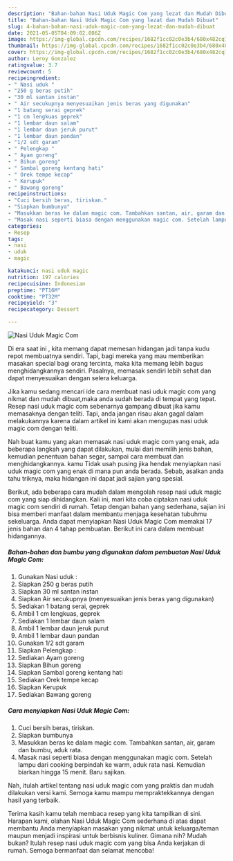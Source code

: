 ```yaml
---
description: "Bahan-bahan Nasi Uduk Magic Com yang lezat dan Mudah Dibuat"
title: "Bahan-bahan Nasi Uduk Magic Com yang lezat dan Mudah Dibuat"
slug: 4-bahan-bahan-nasi-uduk-magic-com-yang-lezat-dan-mudah-dibuat
date: 2021-05-05T04:09:02.086Z
image: https://img-global.cpcdn.com/recipes/1682f1cc02c0e3b4/680x482cq70/nasi-uduk-magic-com-foto-resep-utama.jpg
thumbnail: https://img-global.cpcdn.com/recipes/1682f1cc02c0e3b4/680x482cq70/nasi-uduk-magic-com-foto-resep-utama.jpg
cover: https://img-global.cpcdn.com/recipes/1682f1cc02c0e3b4/680x482cq70/nasi-uduk-magic-com-foto-resep-utama.jpg
author: Leroy Gonzalez
ratingvalue: 3.7
reviewcount: 5
recipeingredient:
- " Nasi uduk "
- "250 g beras putih"
- "30 ml santan instan"
- " Air secukupnya menyesuaikan jenis beras yang digunakan"
- "1 batang serai geprek"
- "1 cm lengkuas geprek"
- "1 lembar daun salam"
- "1 lembar daun jeruk purut"
- "1 lembar daun pandan"
- "1/2 sdt garam"
- " Pelengkap "
- " Ayam goreng"
- " Bihun goreng"
- " Sambal goreng kentang hati"
- " Orek tempe kecap"
- " Kerupuk"
- " Bawang goreng"
recipeinstructions:
- "Cuci bersih beras, tiriskan."
- "Siapkan bumbunya"
- "Masukkan beras ke dalam magic com. Tambahkan santan, air, garam dan bumbu, aduk rata."
- "Masak nasi seperti biasa dengan menggunakan magic com. Setelah lampu dari cooking berpindah ke warm, aduk rata nasi. Kemudian biarkan hingga 15 menit. Baru sajikan."
categories:
- Resep
tags:
- nasi
- uduk
- magic

katakunci: nasi uduk magic 
nutrition: 197 calories
recipecuisine: Indonesian
preptime: "PT16M"
cooktime: "PT32M"
recipeyield: "3"
recipecategory: Dessert

---
```



![Nasi Uduk Magic Com](https://img-global.cpcdn.com/recipes/1682f1cc02c0e3b4/680x482cq70/nasi-uduk-magic-com-foto-resep-utama.jpg)

Di era  saat ini , kita memang dapat memesan hidangan jadi tanpa kudu repot membuatnya sendiri. Tapi, bagi mereka yang mau memberikan masakan special bagi orang tercinta, maka kita memang lebih bagus menghidangkannya sendiri. Pasalnya, memasak sendiri lebih sehat dan dapat menyesuaikan dengan selera keluarga.

Jika kamu sedang mencari ide cara membuat nasi uduk magic com yang nikmat dan mudah dibuat,maka anda sudah berada di tempat yang tepat. Resep nasi uduk magic com  sebenarnya gampang dibuat jika kamu memasaknya dengan teliti. Tapi, anda jangan risau akan gagal dalam melakukannya 
karena dalam artikel ini kami akan mengupas nasi uduk magic com dengan teliti.  



Nah buat kamu yang akan memasak nasi uduk magic com yang enak, ada beberapa langkah yang dapat dilakukan, mulai dari memilih jenis bahan, kemudian penentuan bahan segar, sampai cara membuat dan menghidangkannya. kamu Tidak usah pusing jika hendak menyiapkan nasi uduk magic com yang enak di mana pun anda berada. Sebab, asalkan anda  tahu triknya, maka hidangan ini dapat jadi sajian yang spesial.

Berikut, ada beberapa cara mudah dalam mengolah resep nasi uduk magic com yang siap dihidangkan. Kali ini, mari kita coba ciptakan nasi uduk magic com sendiri di rumah. Tetap dengan bahan yang sederhana, sajian ini bisa memberi manfaat dalam membantu menjaga kesehatan tubuhmu sekeluarga. Anda dapat menyiapkan Nasi Uduk Magic Com memakai 17 jenis bahan dan 4 tahap pembuatan. Berikut ini cara dalam membuat hidangannya.

<!--inarticleads1-->

##### Bahan-bahan dan bumbu yang digunakan dalam pembuatan Nasi Uduk Magic Com:

1. Gunakan  Nasi uduk :
1. Siapkan 250 g beras putih
1. Siapkan 30 ml santan instan
1. Siapkan  Air secukupnya (menyesuaikan jenis beras yang digunakan)
1. Sediakan 1 batang serai, geprek
1. Ambil 1 cm lengkuas, geprek
1. Sediakan 1 lembar daun salam
1. Ambil 1 lembar daun jeruk purut
1. Ambil 1 lembar daun pandan
1. Gunakan 1/2 sdt garam
1. Siapkan  Pelengkap :
1. Sediakan  Ayam goreng
1. Siapkan  Bihun goreng
1. Siapkan  Sambal goreng kentang hati
1. Sediakan  Orek tempe kecap
1. Siapkan  Kerupuk
1. Sediakan  Bawang goreng




<!--inarticleads2-->

##### Cara menyiapkan Nasi Uduk Magic Com:

1. Cuci bersih beras, tiriskan.
1. Siapkan bumbunya
1. Masukkan beras ke dalam magic com. Tambahkan santan, air, garam dan bumbu, aduk rata.
1. Masak nasi seperti biasa dengan menggunakan magic com. Setelah lampu dari cooking berpindah ke warm, aduk rata nasi. Kemudian biarkan hingga 15 menit. Baru sajikan.




Nah, itulah artikel tentang  nasi uduk magic com  yang praktis dan mudah dilakukan versi kami. Semoga kamu mampu mempraktekkannya dengan hasil yang terbaik. 

Terima kasih kamu telah membaca resep yang kita tampilkan di sini. Harapan kami, olahan  Nasi Uduk Magic Com sederhana di atas dapat membantu Anda menyiapkan masakan yang nikmat untuk keluarga/teman maupun menjadi inspirasi untuk berbisnis kuliner. Gimana nih? Mudah bukan? Itulah resep nasi uduk magic com yang bisa Anda kerjakan di rumah. Semoga bermanfaat dan selamat mencoba!

